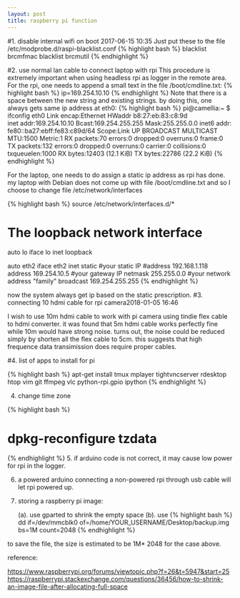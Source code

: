 ```yaml
---
layout: post
title: raspberry pi function
---
```


#1. disable internal wifi on boot 2017-06-15 10:35 
 Just put these to the file /etc/modprobe.d/raspi-blacklist.conf
 {% highlight bash %}
 blacklist brcmfmac
 blacklist brcmutil
 {% endhighlight %}

#2. use normal lan cable to connect laptop with rpi
  This procedure is extremely important when using headless rpi as logger in the remote area.
  For the rpi, one needs to append a small text in the file /boot/cmdline.txt:
 {% highlight bash %}
  ip=169.254.10.10
 {% endhighlight %}
   Note that there is a space between the new string and existing strings. by doing this, one always gets same ip address at eth0:
 {% highlight bash %}
 pi@camellia:~ $ ifconfig
 eth0      Link encap:Ethernet  HWaddr b8:27:eb:83:c8:9d  
           inet addr:169.254.10.10  Bcast:169.254.255.255  Mask:255.255.0.0
           inet6 addr: fe80::ba27:ebff:fe83:c89d/64 Scope:Link
           UP BROADCAST MULTICAST  MTU:1500  Metric:1
           RX packets:70 errors:0 dropped:0 overruns:0 frame:0
           TX packets:132 errors:0 dropped:0 overruns:0 carrier:0
           collisions:0 txqueuelen:1000 
           RX bytes:12403 (12.1 KiB)  TX bytes:22786 (22.2 KiB)
 {% endhighlight %}


 For the laptop, one needs to do assign a static ip address as rpi has done. my laptop with Debian does not come up with file /boot/cmdline.txt and so I choose to change file /etc/network/interfaces

 {% highlight bash %}
 source /etc/network/interfaces.d/*
 
 # The loopback network interface
 auto lo
 iface lo inet loopback
 
 
 auto eth2
 iface eth2 inet static
     #your static IP
     #address 192.168.1.118  
     address 169.254.10.5
     #your gateway IP
     netmask 255.255.0.0
     #your network address "family"
     broadcast 169.254.255.255
 {% endhighlight %}
 
 
 now the system always get ip based on the static prescription.
#3. connecting 10 hdmi cable for rpi camera2018-01-05 16:46

 I wish to use 10m hdmi cable to work with pi camera using tindie flex cable to hdmi converter. it was found that 5m hdmi cable works perfectly fine while 10m would have strong noise. turns out, the noise could be reduced simply by shorten all the flex cable to 5cm. this suggests that high frequence data transimission does require proper cables.


#4. list of apps to install for pi

{% highlight bash %}
apt-get install tmux mplayer tightvncserver rdesktop htop vim git ffmpeg vlc python-rpi.gpio ipython
{% endhighlight %}

4. change time zone

{% highlight bash %}
# dpkg-reconfigure tzdata
{% endhighlight %}
5. if arduino code is not correct, it may cause low power for rpi in the logger.

6. a powered arduino connecting a non-powered rpi through usb cable will let rpi powered up.

7. storing a raspberry pi image:

    (a). use gparted to shrink the empty space
    (b). use 
{% highlight bash %}
dd if=/dev/mmcblk0 of=/home/YOUR_USERNAME/Desktop/backup.img bs=1M count=2048
{% endhighlight %}

to save the file, the size is estimated to be 1M* 2048 for the case above.


reference:

https://www.raspberrypi.org/forums/viewtopic.php?f=26&t=5947&start=25
https://raspberrypi.stackexchange.com/questions/36456/how-to-shrink-an-image-file-after-allocating-full-space


